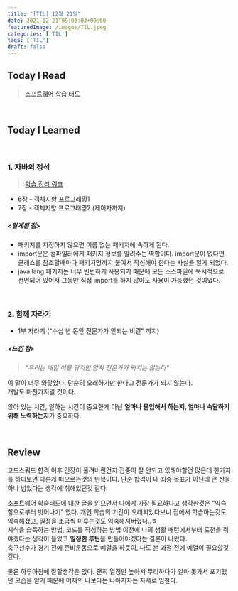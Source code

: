 ```yaml
---
title: "[TIL] 12월 21일"
date: 2021-12-21T09:03:03+09:00
featuredImage: /images/TIL.jpeg
categories: ['TIL']
tags: ['TIL']
draft: false
---
```



<!--more-->

## Today I Read

> [소프트웨어 학습 태도](https://brunch.co.kr/@godrm77/16)

<br>

## Today I Learned

<br>

### 1. 자바의 정석

> [학습 정리 링크](https://kale02.notion.site/889ed27390ea4055827cb50244ea9c88)

- 6장 - 객체지향 프로그래밍1
- 7장 - 객체지향 프로그래밍2 (제어자까지)

##### <알게된 점>

- 패키지를 지정하지 않으면 이름 없는 패키지에 속하게 된다.
- import문은 컴파일러에게 패키지 정보를 알려주는 역할이다. import문이 없다면 클래스를 참조할때마다 패키지명까지 붙여서 작성해야 한다는 사실을 알게 되었다.  
- java.lang 패키지는 너무 빈번하게 사용되기 때문에 모든 소스파일에 묵시적으로 선언되어 있어서 그동안 직접 import를 하지 않아도 사용이 가능했던 것이었다.

<br>

### 2. 함께 자라기

- 1부 자라기 ("수십 년 동안 전문가가 안되는 비결" 까지)

##### <느낀 점>
> _"우리는 매일 이를 닦지만 양치 전문가가 되지는 않는다"_ 
 
이 말이 너무 와닿았다. 단순히 오래하기만 한다고 전문가가 되지 않는다.  
개발도 마찬가지일 것이다.  

앉아 있는 시간, 일하는 시간이 중요한게 아닌 **얼마나 몰입해서 하는지, 얼마나 숙달하기 위해 노력하는지**가 중요하다.


<br>

## Review

코드스쿼드 합격 이후 긴장이 풀려버린건지 집중이 잘 안되고 있해야할건 많은데 한가지를 하다보면 다른게 떠오르는것의 반복이다.
단순 합격이 내 최종 목표가 아닌데 큰 산을 하나 넘었다는 생각에 취해있던것 같다.

소프트웨어 학습태도에 대한 글을 읽으면서 나에게 가장 필요하다고 생각한것은 "익숙함으로부터 벗어나기" 였다. 개인 학습의 기간이 오래되었다보니 집에서 학습하는것도 익숙해졌고, 일정을 조금씩 미루는것도 익숙해져버렸다..ㅎ  
지식을 습득하는 방법, 코드를 작성하는 방법 이전에 나의 생활 패턴에서부터 도전을 줘야겠다는 생각이 들었고 **일정한 루틴**을 만들어야겠다는 결론이 나왔다.  
축구선수가 경기 전에 준비운동으로 예열을 하듯이, 나도 본 과정 전에 예열이 필요할것 같다.  

물론 하루아침에 잘할생각은 없다. 괜히 열정만 높아서 무리하다가 얼마 못가서 포기했던 모습을 알기 때문에 어제의 나보다는 나아지자는 자세로 임한다.